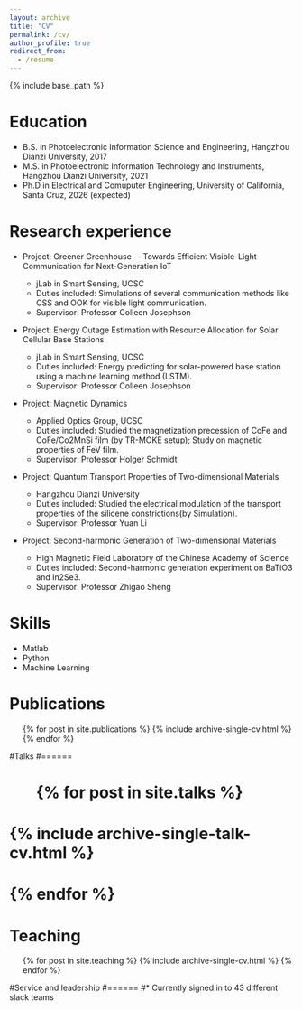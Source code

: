 ```yaml
---
layout: archive
title: "CV"
permalink: /cv/
author_profile: true
redirect_from:
  - /resume
---
```


{% include base_path %}

Education
======
* B.S. in Photoelectronic Information Science and Engineering, Hangzhou Dianzi University, 2017
* M.S. in Photoelectronic Information Technology and Instruments, Hangzhou Dianzi University, 2021
* Ph.D in Electrical and Comuputer Engineering, University of California, Santa Cruz, 2026 (expected)

Research experience
======
* Project: Greener Greenhouse -- Towards Efficient Visible-Light Communication for Next-Generation IoT
  * jLab in Smart Sensing, UCSC
  * Duties included: Simulations of several communication methods like CSS and OOK for visible light communication.
  * Supervisor: Professor Colleen Josephson

* Project: Energy Outage Estimation with Resource Allocation for Solar Cellular Base Stations
  * jLab in Smart Sensing, UCSC
  * Duties included: Energy predicting for solar-powered base station using a machine learning method (LSTM).
  * Supervisor: Professor Colleen Josephson

* Project: Magnetic Dynamics
  * Applied Optics Group, UCSC
  * Duties included: Studied the magnetization precession of CoFe and CoFe/Co2MnSi film (by TR-MOKE setup); Study on magnetic properties of FeV film.
  * Supervisor: Professor Holger Schmidt

* Project: Quantum Transport Properties of Two-dimensional Materials
  * Hangzhou Dianzi University
  * Duties included: Studied the electrical modulation of the transport properties of the silicene constrictions(by Simulation).
  * Supervisor: Professor Yuan Li
 
* Project: Second-harmonic Generation of Two-dimensional Materials 
  * High Magnetic Field Laboratory of the Chinese Academy of Science
  * Duties included: Second-harmonic generation experiment on BaTiO3 and In2Se3.
  * Supervisor: Professor Zhigao Sheng
  
Skills
======
* Matlab
* Python
* Machine Learning

Publications
======
  <ul>{% for post in site.publications %}
    {% include archive-single-cv.html %}
  {% endfor %}</ul>
  
#Talks
#======
#  <ul>{% for post in site.talks %}
#    {% include archive-single-talk-cv.html %}
#  {% endfor %}</ul>
  
Teaching
======
  <ul>{% for post in site.teaching %}
    {% include archive-single-cv.html %}
  {% endfor %}</ul>
  
#Service and leadership
#======
#* Currently signed in to 43 different slack teams
